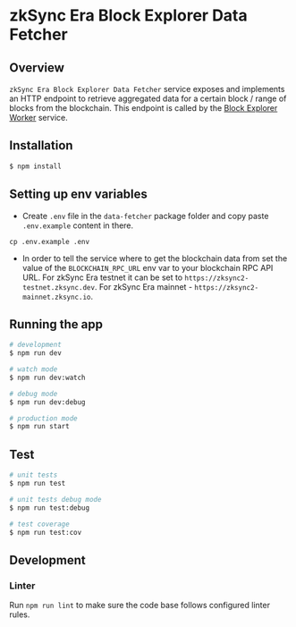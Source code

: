 # zkSync Era Block Explorer Data Fetcher
## Overview

`zkSync Era Block Explorer Data Fetcher` service exposes and implements an HTTP endpoint to retrieve aggregated data for a certain block / range of blocks from the blockchain. This endpoint is called by the [Block Explorer Worker](/packages/worker) service.

## Installation

```bash
$ npm install
```

## Setting up env variables

- Create `.env` file in the `data-fetcher` package folder and copy paste `.env.example` content in there.
```
cp .env.example .env
```
- In order to tell the service where to get the blockchain data from set the value of the `BLOCKCHAIN_RPC_URL` env var to your blockchain RPC API URL. For zkSync Era testnet it can be set to `https://zksync2-testnet.zksync.dev`. For zkSync Era mainnet - `https://zksync2-mainnet.zksync.io`.

## Running the app

```bash
# development
$ npm run dev

# watch mode
$ npm run dev:watch

# debug mode
$ npm run dev:debug

# production mode
$ npm run start
```

## Test

```bash
# unit tests
$ npm run test

# unit tests debug mode
$ npm run test:debug

# test coverage
$ npm run test:cov
```

## Development

### Linter
Run `npm run lint` to make sure the code base follows configured linter rules.
